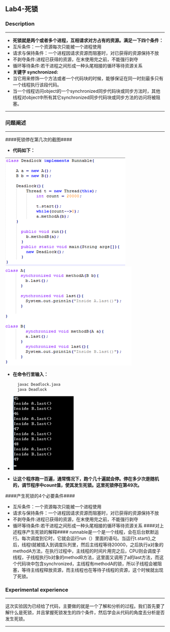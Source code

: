 ## Lab4-死锁 ##

### Description ###
***

* **死锁就是两个或者多个进程，互相请求对方占有的资源。满足一下四个条件：**
 * 互斥条件：一个资源每次只能被一个进程使用
 * 请求与保持条件：一个进程因请求资源而阻塞时，对已获得的资源保持不放
 * 不剥夺条件:进程已获得的资源，在末使用完之前，不能强行剥夺
 * 循环等待条件:若干进程之间形成一种头尾相接的循环等待资源关系
* **关键字 synchronized:**
 * 当它用来修饰一个方法或者一个代码块的时候，能够保证在同一时刻最多只有一个线程执行该段代码。
 * 当一个线程访问object的一个synchronized同步代码块或同步方法时，其他线程对object中所有其它synchronized同步代码块或同步方法的访问将被阻塞。

***
### 问题阐述 ###
***
####死锁停在第几次的截图####
* **代码如下：**

![code1.png](code1.png)
![code2.png](code2.png)

* **在命令行里输入：**

		javac Deadlock.java
		java Deadlock

* ![p41.png](p41.png)

* **让这个程序跑一百遍，通常情况下，跑个几十遍就会停。停在多少次是随机的，调节程序中count值，使其发生死锁。这里死锁停在第49次。**

####产生死锁的4个必要条件####
 * 互斥条件：一个资源每次只能被一个进程使用
 * 请求与保持条件：一个进程因请求资源而阻塞时，对已获得的资源保持不放
 * 不剥夺条件:进程已获得的资源，在末使用完之前，不能强行剥夺
 * 循环等待条件:若干进程之间形成一种头尾相接的循环等待资源关系
####对上述程序产生死锁的解释####
runnable是一个是一个线程，会在后台默默运行。每次调度到它时，它就会运行run（）里面的语句。当运行t.start(),之后，线程t就被插入到调度队列里，然后主线程等待20000，之后执行a对象的methodA方法，在执行过程中，主线程的时间片用完之后，CPU则会调度子线程，子线程执行b对象的methodB方法，这里面又调用了a的last方法，而这个代码块中包含synchronized，主线程有methodA的锁，所以子线程会被阻塞，等待主线程释放资源，而主线程也在等待子线程的资源，这个时候就出现了死锁。 


### Experimental experience ###

***

这次实验因为已经给了代码，主要做的就是一个了解和分析的过程。我们首先要了解什么是死锁，并且掌握死锁发生的四个条件，然后学会从代码的角度去分析是否发生死锁。

***
